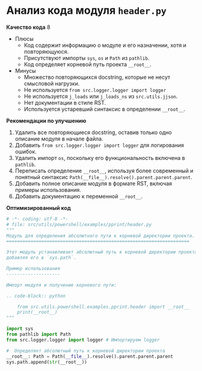 # Анализ кода модуля `header.py`

**Качество кода**
8
- Плюсы
    - Код содержит информацию о модуле и его назначении, хотя и повторяющуюся.
    - Присутствуют импорты `sys`, `os` и `Path` из `pathlib`.
    - Код определяет корневой путь проекта `__root__`.
- Минусы
    -  Множество повторяющихся docstring, которые не несут смысловой нагрузки.
    -  Не используется `from src.logger.logger import logger`
    -  Не используется `j_loads` или `j_loads_ns` из `src.utils.jjson`.
    -  Нет документации в стиле RST.
    -  Используется устаревший синтаксис в определении `__root__`.

**Рекомендации по улучшению**

1.  Удалить все повторяющиеся docstring, оставив только одно описание модуля в начале файла.
2.  Добавить `from src.logger.logger import logger` для логирования ошибок.
3.  Удалить импорт `os`, поскольку его функциональность включена в `pathlib`.
4.  Переписать определение `__root__`, используя более современный и понятный синтаксис `Path(__file__).resolve().parent.parent.parent`.
5.  Добавить полное описание модуля в формате RST, включая примеры использования.
6.  Добавить документацию к переменной `__root__`.

**Оптимизированный код**

```python
# -*- coding: utf-8 -*-
# file: src/utils/powershell/examples/pprint/header.py
"""
Модуль для определения абсолютного пути к корневой директории проекта.
====================================================================

Этот модуль устанавливает абсолютный путь к корневой директории проекта,
добавляя его в `sys.path`.

Пример использования
--------------------

Импорт модуля и получение корневого пути:

.. code-block:: python

    from src.utils.powershell.examples.pprint.header import __root__
    print(__root__)
"""

import sys
from pathlib import Path
from src.logger.logger import logger # Импортируем logger

#  Определяет абсолютный путь к корневой директории проекта
__root__: Path = Path(__file__).resolve().parent.parent.parent
sys.path.append(str(__root__))
```